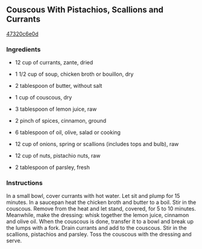 ## Couscous With Pistachios, Scallions and Currants

[47320c6e0d](http://www.food.com/recipe/couscous-with-pistachios-scallions-and-currants-328188)

### Ingredients

 - 12 cup of currants, zante, dried

 - 1 1/2 cup of soup, chicken broth or bouillon, dry

 - 2 tablespoon of butter, without salt

 - 1 cup of couscous, dry

 - 3 tablespoon of lemon juice, raw

 - 2 pinch of spices, cinnamon, ground

 - 6 tablespoon of oil, olive, salad or cooking

 - 12 cup of onions, spring or scallions (includes tops and bulb), raw

 - 12 cup of nuts, pistachio nuts, raw

 - 2 tablespoon of parsley, fresh

### Instructions

In a small bowl, cover currants with hot water. Let sit and plump for 15 minutes. In a saucepan heat the chicken broth and butter to a boil. Stir in the couscous. Remove from the heat and let stand, covered, for 5 to 10 minutes. Meanwhile, make the dressing: whisk together the lemon juice, cinnamon and olive oil. When the couscous is done, transfer it to a bowl and break up the lumps with a fork. Drain currants and add to the couscous. Stir in the scallions, pistachios and parsley. Toss the couscous with the dressing and serve.